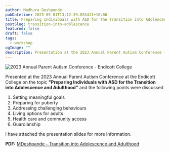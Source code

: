 ```yaml
---
author: Madhura Deshpande
pubDatetime: 2023-05-01T13:12:39.853411+10:00
title: Preparing Individuals with ASD for the Transition into Adolescence and Adulthood
postSlug: transition-into-adolescence
featured: false
draft: false
tags:
  - workshop
ogImage: ""
description: Presentation at the 2023 Annual Parent Autism Conference - Endicott College
---
```


![2023 Annual Parent Autism Conference - Endicott College](https://mdhr.s3.ap-southeast-2.amazonaws.com/2023/autism-conference-april-2023.png)

Presented at the 2023 Annual Parent Autism Conference at the Endicott College on the topic **"Preparing Individuals with ASD for the Transition into Adolescence and Adulthood"** and the following points were discussed

1. Setting meaningful goals
2. Preparing for puberty
3. Addressing challenging behaviours
4. Living options for adults
5. Health care and community access
6. Guardianship

I have attached the presentation slides for more information.

**PDF:** [MDeshpande - Transition into Adolescence and Adulthood](https://mdhr.s3.ap-southeast-2.amazonaws.com/2023/MDeshpande+-+Transition+into+Adolescence+and+Adulthood.pdf)
